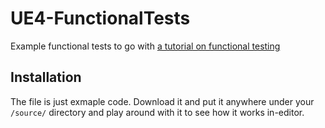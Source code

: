 # UE4-FunctionalTests

Example functional tests to go with
[a tutorial on functional testing](https://benui.ca/unreal/complex-functional-tests/)


## Installation

The file is just exmaple code. Download it and put it anywhere under your
`/source/` directory and play around with it to see how it works in-editor.


